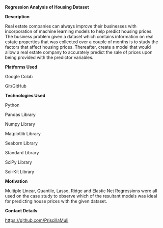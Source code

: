 **Regression Analysis of Housing Dataset**

**Description**


Real estate companies can always improve their businesses with incorporation of machine learning models to help predict housing prices. The business problem given a dataset which contains information on real estate properties that was collected over a couple of months is to study the factors that affect housing prices. Thereafter, create a model that would allow a real estate company to accurately predict the sale of prices upon being provided with the predictor variables.

**Platforms Used**

Google Colab

Git/GitHub

**Technologies Used**

Python

Pandas Library

Numpy Library

Matplotlib Library

Seaborn Library

Standard Library

SciPy Library

Sci-Kit Library

**Motivation**

Multiple Linear, Quantile, Lasso, Ridge and Elastic Net Regressions were all used on the case study to observe which of the resultant models was ideal for predicting house prices with the given dataset.

**Contact Details**

https://github.com/PriscillaMuli
